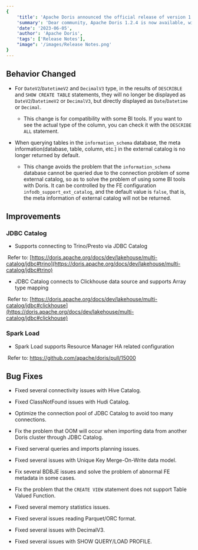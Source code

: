```yaml
---
{
    'title': 'Apache Doris announced the official release of version 1.2.4',
    'summary': 'Dear community, Apache Doris 1.2.4 is now available, with several enhancements and bug fixes based on 1.2.0，enabling smoother user experience.',
    'date': '2023-06-05',
    'author': 'Apache Doris',
    'tags': ['Release Notes'],
    "image": '/images/Release Notes.png'
}
---
```


<!--
Licensed to the Apache Software Foundation (ASF) under one
or more contributor license agreements.  See the NOTICE file
distributed with this work for additional information
regarding copyright ownership.  The ASF licenses this file
to you under the Apache License, Version 2.0 (the
"License"); you may not use this file except in compliance
with the License.  You may obtain a copy of the License at

  http://www.apache.org/licenses/LICENSE-2.0

Unless required by applicable law or agreed to in writing,
software distributed under the License is distributed on an
"AS IS" BASIS, WITHOUT WARRANTIES OR CONDITIONS OF ANY
KIND, either express or implied.  See the License for the
specific language governing permissions and limitations
under the License.
-->



## Behavior Changed

- For `DateV2`/`DatetimeV2` and `DecimalV3` type, in the results of `DESCRIBLE` and `SHOW CREATE TABLE` statements, they will no longer be displayed as `DateV2`/`DatetimeV2` or `DecimalV3`, but directly displayed as `Date`/`Datetime` or `Decimal`.

	- This change is for compatibility with some BI tools. If you want to see the actual type of the column, you can check it with the `DESCRIBE ALL` statement.

- When querying tables in the `information_schema` database, the meta information(database, table, column, etc.) in the external catalog is no longer returned by default.

	- This change avoids the problem that the `information_schema` database cannot be queried due to the connection problem of some external catalog, so as to solve the problem of using some BI tools with Doris. It can be controlled by the FE configuration  `infodb_support_ext_catalog`, and the default value is `false`, that is, the meta information of external catalog will not be returned.

## Improvements

### JDBC Catalog

- Supports connecting to Trino/Presto via JDBC Catalog

​        Refer to: [https://doris.apache.org/docs/dev/lakehouse/multi-catalog/jdbc#trino](https://doris.apache.org/docs/dev/lakehouse/multi-catalog/jdbc#trino)

- JDBC Catalog connects to Clickhouse data source and supports Array type mapping

​        Refer to: [https://doris.apache.org/docs/dev/lakehouse/multi-catalog/jdbc#clickhouse](https://doris.apache.org/docs/dev/lakehouse/multi-catalog/jdbc#clickhouse)

### Spark Load 

- Spark Load supports Resource Manager HA related configuration

​        Refer to: https://github.com/apache/doris/pull/15000

## Bug Fixes

- Fixed several connectivity issues with Hive Catalog.

- Fixed ClassNotFound issues with Hudi Catalog.

- Optimize the connection pool of JDBC Catalog to avoid too many connections.

- Fix the problem that OOM will occur when importing data from another Doris cluster through JDBC Catalog.

- Fixed serveral queries and imports planning issues.

- Fixed several issues with Unique Key Merge-On-Write data model.

- Fix several BDBJE issues and solve the problem of abnormal FE metadata in some cases.

- Fix the problem that the `CREATE VIEW` statement does not support Table Valued Function.

- Fixed several memory statistics issues.

- Fixed several issues reading Parquet/ORC format.

- Fixed several issues with DecimalV3.

- Fixed several issues with SHOW QUERY/LOAD PROFILE.


